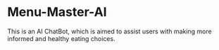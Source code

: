 # Menu-Master-AI
This is an AI ChatBot, which is aimed to assist users with making more informed and healthy eating choices. 
